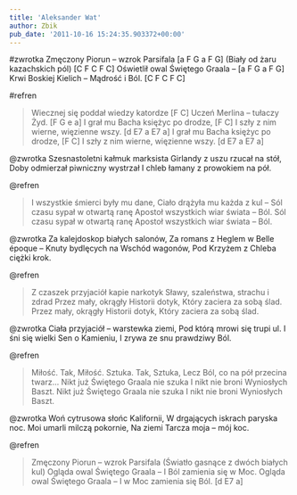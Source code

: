 ```yaml
---
title: 'Aleksander Wat'
author: Zbik
pub_date: '2011-10-16 15:24:35.903372+00:00'
---
```


#zwrotka
Zmęczony Piorun – wzrok Parsifala [a F G a F G]
(Biały od żaru kazachskich pól) [C F C F C]
Oświetlił owal Świętego Graala – [a F G a F G]
Krwi Boskiej Kielich – Mądrość i Ból. [C F C F C]

#refren
>Wiecznej się poddał wiedzy katordze [F C]
>Uczeń Merlina – tułaczy Żyd. [F G e a]
>I grał mu Bacha księżyc po drodze, [F C]
>I szły z nim wierne, więzienne wszy. [d E7 a E7 a]
>I grał mu Bacha księżyc po drodze, [F C]
>I szły z nim wierne, więzienne wszy. [d E7 a E7 a]

@zwrotka
Szesnastoletni kałmuk marksista
Girlandy z uszu rzucał na stół,
Doby odmierzał piwniczny wystrzał
I chleb łamany z prowokiem na pół.

@refren
>I wszystkie śmierci były mu dane,
>Ciało drążyła mu każda z kul –
>Sól czasu sypał w otwartą ranę
>Apostoł wszystkich wiar świata – Ból.
>Sól czasu sypał w otwartą ranę
>Apostoł wszystkich wiar świata – Ból.

@zwrotka
Za kalejdoskop białych salonów,
Za romans z Heglem w Belle époque –
Knuty bydlęcych na Wschód wagonów,
Pod Krzyżem z Chleba ciężki krok.

@refren
>Z czaszek przyjaciół kapie narkotyk
>Sławy, szaleństwa, strachu i zdrad
>Przez mały, okrągły Historii dotyk,
>Który zaciera za sobą ślad.
>Przez mały, okrągły Historii dotyk,
>Który zaciera za sobą ślad.

@zwrotka
Ciała przyjaciół – warstewka ziemi,
Pod którą mrowi się trupi ul.
I śni się wielki Sen o Kamieniu,
I zrywa ze snu prawdziwy Ból.

@refren
>Miłość. Tak, Miłość. Sztuka. Tak, Sztuka,
>Lecz Ból, co na pół przecina twarz…
>Nikt już Świętego Graala nie szuka
>I nikt nie broni Wyniosłych Baszt.
>Nikt już Świętego Graala nie szuka
>I nikt nie broni Wyniosłych Baszt.

@zwrotka
Woń cytrusowa słońc Kalifornii,
W drgających iskrach paryska noc.
Moi umarli milczą pokornie,
Na ziemi Tarcza moja – mój koc.

@refren
>Zmęczony Piorun – wzrok Parsifala
>(Światło gasnące z dwóch białych kul)
>Ogląda owal Świętego Graala –
>I Ból zamienia się w Moc.
>Ogląda owal Świętego Graala –
>I w Moc zamienia się Ból. [d E7 a]